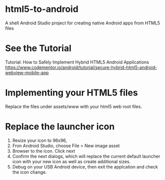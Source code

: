 # html5-to-android
A shell Android Studio project for creating native Android apps from HTML5 files

# See the Tutorial
Tutorial: How to Safely Implement Hybrid HTML5 Android Applications
https://www.codementor.io/android/tutorial/secure-hybrid-html5-android-webview-mobile-app

# Implementing your HTML5 files
Replace the files under assets/www with your html5 web root files.

# Replace the launcher icon
1. Resize your icon to 96x96,
2. Fron Android Studio, choose File > New image asset
3. Browser to the icon. Click next
4. Confirm the next dialogs, which will replace the current default launcher icon with your new icon as well as create additional sizes.
5. Debug on your USB Android device, then exit the applcation and check the icon change.